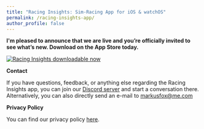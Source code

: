 ```yaml
---
title: "Racing Insights: Sim-Racing App for iOS & watchOS"
permalink: /racing-insights-app/
author_profile: false
---
```


**I'm pleased to announce that we are live and you’re officially invited to see what’s new. Download on the App Store today.**

[![Racing Insights downloadable now](https://markusfox.github.io/assets/images/racing_insights-1280x720.png)](https://apps.apple.com/us/app/racing-insights/id1638593610?itsct=apps_box_promote_link&itscg=30200)

**Contact**

If you have questions, feedback, or anything else regarding the Racing Insights app, you can join our [Discord server](https://discord.gg/TdfUs8XFZD) and start a conversation there. Alternatively, you can also directly send an e-mail to markusfox@me.com

**Privacy Policy**

You can find our privacy policy [here](https://markusfox.github.io/racinginsights-privacy/).
